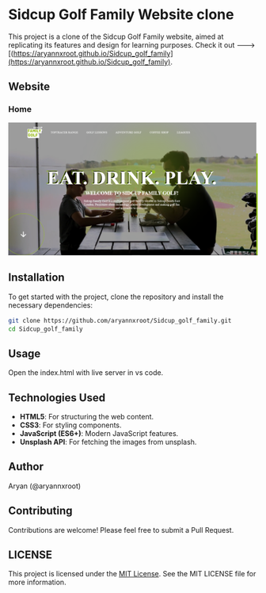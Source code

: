 # Sidcup Golf Family Website clone

This project is a clone of the Sidcup Golf Family website, aimed at replicating its features and design for learning purposes.
Check it out ---> [(https://aryannxroot.github.io/Sidcup_golf_family](https://aryannxroot.github.io/Sidcup_golf_family).

## Website

### Home
![Homepage](./images/home.png)


## Installation

To get started with the project, clone the repository and install the necessary dependencies:

```bash
git clone https://github.com/aryannxroot/Sidcup_golf_family.git
cd Sidcup_golf_family
```

## Usage 
Open the index.html with live server in vs code. 


## Technologies Used

- **HTML5**: For structuring the web content.
- **CSS3**: For styling components.
- **JavaScript (ES6+)**: Modern JavaScript features.
- **Unsplash API**: For fetching the images from unsplash.

##

## Author

Aryan (@aryannxroot)

## Contributing

Contributions are welcome! Please feel free to submit a Pull Request.

## LICENSE
This project is licensed under the [MIT License](./LICENSE). See the MIT LICENSE file for more information.
